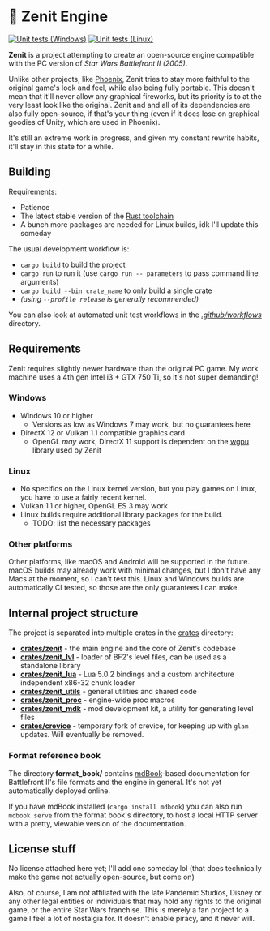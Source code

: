 # 🚀 Zenit Engine
[![Unit tests (Windows)](https://github.com/natanalt/zenit/actions/workflows/unit-tests-windows.yml/badge.svg)](https://github.com/natanalt/zenit/actions/workflows/unit-tests-windows.yml)
[![Unit tests (Linux)](https://github.com/natanalt/zenit/actions/workflows/unit-tests-linux.yml/badge.svg)](https://github.com/natanalt/zenit/actions/workflows/unit-tests-linux.yml)

**Zenit** is a project attempting to create an open-source engine compatible with the PC version of *Star Wars Battlefront II (2005)*.

Unlike other projects, like [Phoenix](https://github.com/LibSWBF2/SWBF2Phoenix), Zenit tries to stay more faithful to the original game's look and feel, while also being fully portable. This doesn't mean that it'll never allow any graphical fireworks, but its priority is to at the very least look like the original. Zenit and and all of its dependencies are also fully open-source, if that's your thing (even if it does lose on graphical goodies of Unity, which are used in Phoenix).

It's still an extreme work in progress, and given my constant rewrite habits, it'll stay in this state for a while.

## Building
Requirements:
 * Patience
 * The latest stable version of the [Rust toolchain](https://rust-lang.org)
 * A bunch more packages are needed for Linux builds, idk I'll update this someday

The usual development workflow is:
 * `cargo build` to build the project
 * `cargo run` to run it (use `cargo run -- parameters` to pass command line arguments)
 * `cargo build --bin crate_name` to only build a single crate
 * *(using `--profile release` is generally recommended)*

You can also look at automated unit test workflows in the [*.github/workflows*](.github/workflows) directory.

## Requirements
Zenit requires slightly newer hardware than the original PC game. My work machine uses a 4th gen Intel i3 + GTX 750 Ti, so it's not super demanding!

### Windows
 * Windows 10 or higher
   - Versions as low as Windows 7 may work, but no guarantees here
 * DirectX 12 or Vulkan 1.1 compatible graphics card
   - OpenGL *may* work, DirectX 11 support is dependent on the [wgpu](https://github.com/gfx-rs/wgpu) library used by Zenit

### Linux
 * No specifics on the Linux kernel version, but you play games on Linux, you have to use a fairly recent kernel.
 * Vulkan 1.1 or higher, OpenGL ES 3 may work
 * Linux builds require additional library packages for the build.
   - TODO: list the necessary packages

### Other platforms
Other platforms, like macOS and Android will be supported in the future. macOS builds may already work with minimal changes, but I don't have any Macs at the moment, so I can't test this. Linux and Windows builds are automatically CI tested, so those are the only guarantees I can make.

## Internal project structure
The project is separated into multiple crates in the [crates](crates/) directory:
 * [**crates/zenit**](crates/zenit/) - the main engine and the core of Zenit's codebase
 * [**crates/zenit_lvl**](crates/zenit_lvl/) - loader of BF2's level files, can be used as a standalone library
 * [**crates/zenit_lua**](crates/zenit_lua/) - Lua 5.0.2 bindings and a custom architecture independent x86-32 chunk loader
 * [**crates/zenit_utils**](crates/zenit_utils/) - general utilities and shared code
 * [**crates/zenit_proc**](crates/zenit_proc/) - engine-wide proc macros
 * [**crates/zenit_mdk**](crates/zenit_mdk/) - mod development kit, a utility for generating level files
 * [**crates/crevice**](crates/crevice/) - temporary fork of crevice, for keeping up with `glam` updates. Will eventually be removed.

### Format reference book
The directory **format_book/** contains [mdBook](https://github.com/rust-lang/mdBook)-based documentation for Battlefront II's file formats and the engine in general. It's not yet automatically deployed online.

If you have mdBook installed (`cargo install mdbook`) you can also run `mdbook serve` from the format book's directory, to host a local HTTP server with a pretty, viewable version of the documentation.

## License stuff
No license attached here yet; I'll add one someday lol (that does technically make the game not actually open-source, but come on)

Also, of course, I am not affiliated with the late Pandemic Studios, Disney or any other legal entities or individuals that may hold any rights to the original game, or the entire Star Wars franchise. This is merely a fan project to a game I feel a lot of nostalgia for. It doesn't enable piracy, and it never will.
